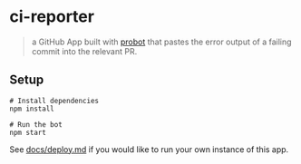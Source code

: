 # ci-reporter

> a GitHub App built with [probot](https://github.com/probot/probot) that pastes the error output of a failing commit into the relevant PR.

## Setup

```
# Install dependencies
npm install

# Run the bot
npm start
```

See [docs/deploy.md](docs/deploy.md) if you would like to run your own instance of this app.
